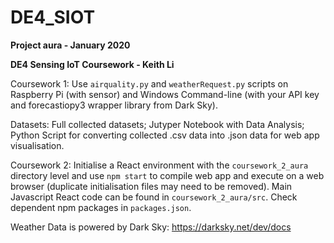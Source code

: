 # DE4_SIOT

**Project aura - January 2020**

**DE4 Sensing IoT Coursework - Keith Li**

Coursework 1: Use `airquality.py` and `weatherRequest.py` scripts on Raspberry Pi (with sensor) and Windows Command-line (with your API key and forecastiopy3 wrapper library from Dark Sky).

Datasets: Full collected datasets; Jutyper Notebook with Data Analysis; Python Script for converting collected .csv data into .json data for web app visualisation.

Coursework 2: Initialise a React environment with the `coursework_2_aura` directory level and use `npm start` to compile web app and execute on a web browser (duplicate initialisation files may need to be removed). Main Javascript React code can be found in `coursework_2_aura/src`. Check dependent npm packages in `packages.json`.

Weather Data is powered by Dark Sky: https://darksky.net/dev/docs

